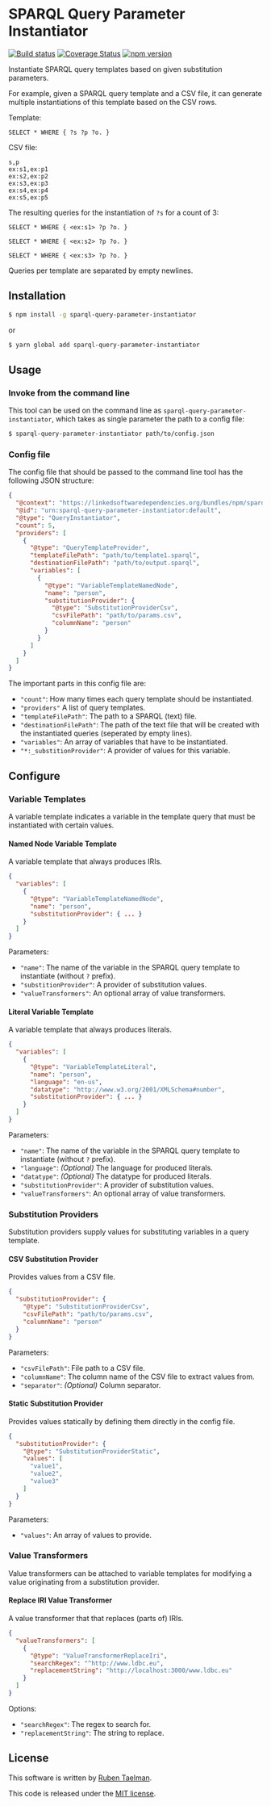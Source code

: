 # SPARQL Query Parameter Instantiator

[![Build status](https://github.com/rubensworks/sparql-query-parameter-instantiator.js/workflows/CI/badge.svg)](https://github.com/rubensworks/sparql-query-parameter-instantiator.js/actions?query=workflow%3ACI)
[![Coverage Status](https://coveralls.io/repos/github/rubensworks/sparql-query-parameter-instantiator.js/badge.svg?branch=master)](https://coveralls.io/github/rubensworks/sparql-query-parameter-instantiator.js?branch=master)
[![npm version](https://badge.fury.io/js/sparql-query-parameter-instantiator.svg)](https://www.npmjs.com/package/sparql-query-parameter-instantiator)

Instantiate SPARQL query templates based on given substitution parameters.

For example, given a SPARQL query template and a CSV file,
it can generate multiple instantiations of this template based on the CSV rows.

Template:
```sparql
SELECT * WHERE { ?s ?p ?o. }
```

CSV file:
```csv
s,p
ex:s1,ex:p1
ex:s2,ex:p2
ex:s3,ex:p3
ex:s4,ex:p4
ex:s5,ex:p5
```

The resulting queries for the instantiation of `?s` for a count of 3: 
```text
SELECT * WHERE { <ex:s1> ?p ?o. }

SELECT * WHERE { <ex:s2> ?p ?o. }

SELECT * WHERE { <ex:s3> ?p ?o. }
```

Queries per template are separated by empty newlines.

## Installation

```bash
$ npm install -g sparql-query-parameter-instantiator
```
or
```bash
$ yarn global add sparql-query-parameter-instantiator
```

## Usage

### Invoke from the command line

This tool can be used on the command line as `sparql-query-parameter-instantiator`,
which takes as single parameter the path to a config file:

```bash
$ sparql-query-parameter-instantiator path/to/config.json
```

### Config file

The config file that should be passed to the command line tool has the following JSON structure:

```json
{
  "@context": "https://linkedsoftwaredependencies.org/bundles/npm/sparql-query-parameter-instantiator/^2.0.0/components/context.jsonld",
  "@id": "urn:sparql-query-parameter-instantiator:default",
  "@type": "QueryInstantiator",
  "count": 5,
  "providers": [
    {
      "@type": "QueryTemplateProvider",
      "templateFilePath": "path/to/template1.sparql",
      "destinationFilePath": "path/to/output.sparql",
      "variables": [
        {
          "@type": "VariableTemplateNamedNode",
          "name": "person",
          "substitutionProvider": {
            "@type": "SubstitutionProviderCsv",
            "csvFilePath": "path/to/params.csv",
            "columnName": "person"
          }
        }
      ]
    }
  ]
}

```

The important parts in this config file are:

* `"count"`: How many times each query template should be instantiated.
* `"providers"` A list of query templates.
* `"templateFilePath"`: The path to a SPARQL (text) file.
* `"destinationFilePath"`: The path of the text file that will be created with the instantiated queries (seperated by empty lines).
* `"variables"`: An array of variables that have to be instantiated.
* `"*:_substitionProvider"`: A provider of values for this variable.

## Configure

### Variable Templates

A variable template indicates a variable in the template query that must be instantiated with certain values.

#### Named Node Variable Template

A variable template that always produces IRIs.

```json
{
  "variables": [
    {
      "@type": "VariableTemplateNamedNode",
      "name": "person",
      "substitutionProvider": { ... }
    }
  ]
}
```

Parameters:

* `"name"`: The name of the variable in the SPARQL query template to instantiate (without `?` prefix).
* `"substitionProvider"`: A provider of substitution values.
* `"valueTransformers"`: An optional array of value transformers.

#### Literal Variable Template

A variable template that always produces literals.

```json
{
  "variables": [
    {
      "@type": "VariableTemplateLiteral",
      "name": "person",
      "language": "en-us",
      "datatype": "http://www.w3.org/2001/XMLSchema#number",
      "substitutionProvider": { ... }
    }
  ]
}
```

Parameters:

* `"name"`: The name of the variable in the SPARQL query template to instantiate (without `?` prefix).
* `"language"`: _(Optional)_ The language for produced literals.
* `"datatype"`: _(Optional)_ The datatype for produced literals.
* `"substitutionProvider"`: A provider of substitution values.
* `"valueTransformers"`: An optional array of value transformers.

### Substitution Providers

Substitution providers supply values for substituting variables in a query template.

#### CSV Substitution Provider

Provides values from a CSV file.

```json
{
  "substitutionProvider": {
    "@type": "SubstitutionProviderCsv",
    "csvFilePath": "path/to/params.csv",
    "columnName": "person"
  }
}
```

Parameters:

* `"csvFilePath"`: File path to a CSV file.
* `"columnName"`: The column name of the CSV file to extract values from.
* `"separator"`: _(Optional)_ Column separator.

#### Static Substitution Provider

Provides values statically by defining them directly in the config file.

```json
{
  "substitutionProvider": {
    "@type": "SubstitutionProviderStatic",
    "values": [
      "value1",
      "value2",
      "value3"
    ]
  }
}
```

Parameters:

* `"values"`: An array of values to provide.

### Value Transformers

Value transformers can be attached to variable templates
for modifying a value originating from a substitution provider.

#### Replace IRI Value Transformer

A value transformer that that replaces (parts of) IRIs.

```json
{
  "valueTransformers": [
    {
      "@type": "ValueTransformerReplaceIri",
      "searchRegex": "^http://www.ldbc.eu",
      "replacementString": "http://localhost:3000/www.ldbc.eu"
    }
  ]
}
```

Options:
* `"searchRegex"`: The regex to search for.
* `"replacementString"`: The string to replace.

## License

This software is written by [Ruben Taelman](http://rubensworks.net/).

This code is released under the [MIT license](http://opensource.org/licenses/MIT).
